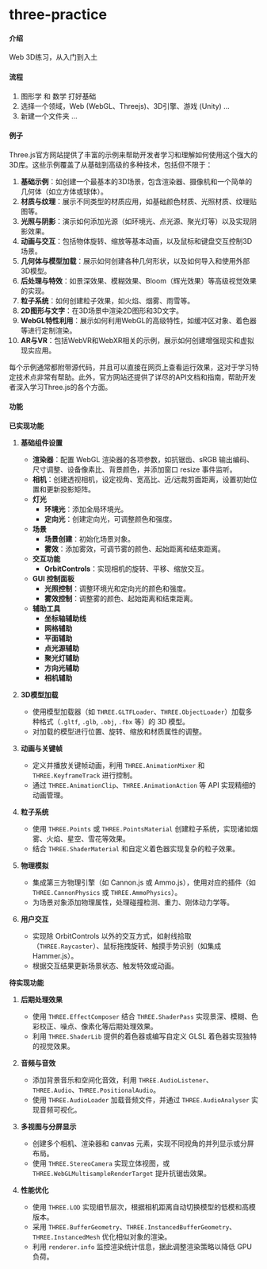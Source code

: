 # three-practice

#### 介绍
Web 3D练习，从入门到入土

#### 流程
1. 图形学 和 数学 打好基础
2. 选择一个领域，Web (WebGL、Threejs)、3D引擎、游戏 (Unity) ...
3. 新建一个文件夹 ...

#### 例子
Three.js官方网站提供了丰富的示例来帮助开发者学习和理解如何使用这个强大的3D库。这些示例覆盖了从基础到高级的多种技术，包括但不限于：

1. **基础示例**：如创建一个最基本的3D场景，包含渲染器、摄像机和一个简单的几何体（如立方体或球体）。
2. **材质与纹理**：展示不同类型的材质应用，如基础颜色材质、光照材质、纹理贴图等。
3. **光照与阴影**：演示如何添加光源（如环境光、点光源、聚光灯等）以及实现阴影效果。
4. **动画与交互**：包括物体旋转、缩放等基本动画，以及鼠标和键盘交互控制3D场景。
5. **几何体与模型加载**：展示如何创建各种几何形状，以及如何导入和使用外部3D模型。
6. **后处理与特效**：如景深效果、模糊效果、Bloom（辉光效果）等高级视觉效果的实现。
7. **粒子系统**：如何创建粒子效果，如火焰、烟雾、雨雪等。
8. **2D图形与文字**：在3D场景中渲染2D图形和3D文字。
9. **WebGL特性利用**：展示如何利用WebGL的高级特性，如缓冲区对象、着色器等进行定制渲染。
10. **AR与VR**：包括WebVR和WebXR相关的示例，展示如何创建增强现实和虚拟现实应用。

每个示例通常都附带源代码，并且可以直接在网页上查看运行效果，这对于学习特定技术点非常有帮助。此外，官方网站还提供了详尽的API文档和指南，帮助开发者深入学习Three.js的各个方面。


#### 功能
**已实现功能**
1. **基础组件设置**
   - **渲染器**：配置 WebGL 渲染器的各项参数，如抗锯齿、sRGB 输出编码、尺寸调整、设备像素比、背景颜色，并添加窗口 resize 事件监听。
   - **相机**：创建透视相机，设定视角、宽高比、近/远裁剪面距离，设置初始位置和更新投影矩阵。
   - **灯光**
     - **环境光**：添加全局环境光。
     - **定向光**：创建定向光，可调整颜色和强度。
   - **场景**
     - **场景创建**：初始化场景对象。
     - **雾效**：添加雾效，可调节雾的颜色、起始距离和结束距离。
   - **交互功能**
     - **OrbitControls**：实现相机的旋转、平移、缩放交互。
   - **GUI 控制面板**
     - **光照控制**：调整环境光和定向光的颜色和强度。
     - **雾效控制**：调整雾的颜色、起始距离和结束距离。
   - **辅助工具**
     - **坐标轴辅助线**
     - **网格辅助**
     - **平面辅助**
     - **点光源辅助**
     - **聚光灯辅助**
     - **方向光辅助**
     - **相机辅助**

2. **3D模型加载**
   - 使用模型加载器（如 `THREE.GLTFLoader`、`THREE.ObjectLoader`）加载多种格式（`.gltf`, `.glb`, `.obj`, `.fbx` 等）的 3D 模型。
   - 对加载的模型进行位置、旋转、缩放和材质属性的调整。

3. **动画与关键帧**
   - 定义并播放关键帧动画，利用 `THREE.AnimationMixer` 和 `THREE.KeyframeTrack` 进行控制。
   - 通过 `THREE.AnimationClip`、`THREE.AnimationAction` 等 API 实现精细的动画管理。

4. **粒子系统**
   - 使用 `THREE.Points` 或 `THREE.PointsMaterial` 创建粒子系统，实现诸如烟雾、火焰、星空、雪花等效果。
   - 结合 `THREE.ShaderMaterial` 和自定义着色器实现复杂的粒子效果。

5. **物理模拟**
   - 集成第三方物理引擎（如 Cannon.js 或 Ammo.js），使用对应的插件（如 `THREE.CannonPhysics` 或 `THREE.AmmoPhysics`）。
   - 为场景对象添加物理属性，处理碰撞检测、重力、刚体动力学等。

6. **用户交互**
   - 实现除 OrbitControls 以外的交互方式，如射线拾取（`THREE.Raycaster`）、鼠标拖拽旋转、触摸手势识别（如集成 Hammer.js）。
   - 根据交互结果更新场景状态、触发特效或动画。

**待实现功能**
1. **后期处理效果**
   - 使用 `THREE.EffectComposer` 结合 `THREE.ShaderPass` 实现景深、模糊、色彩校正、噪点、像素化等后期处理效果。
   - 利用 `THREE.ShaderLib` 提供的着色器或编写自定义 GLSL 着色器实现独特的视觉效果。

2. **音频与音效**
   - 添加背景音乐和空间化音效，利用 `THREE.AudioListener`、`THREE.Audio`、`THREE.PositionalAudio`。
   - 使用 `THREE.AudioLoader` 加载音频文件，并通过 `THREE.AudioAnalyser` 实现音频可视化。

3. **多视图与分屏显示**
   - 创建多个相机、渲染器和 canvas 元素，实现不同视角的并列显示或分屏布局。
   - 使用 `THREE.StereoCamera` 实现立体视图，或 `THREE.WebGLMultisampleRenderTarget` 提升抗锯齿效果。

4. **性能优化**
   - 使用 `THREE.LOD` 实现细节层次，根据相机距离自动切换模型的低模和高模版本。
   - 采用 `THREE.BufferGeometry`、`THREE.InstancedBufferGeometry`、`THREE.InstancedMesh` 优化相似对象的渲染。
   - 利用 `renderer.info` 监控渲染统计信息，据此调整渲染策略以降低 GPU 负荷。